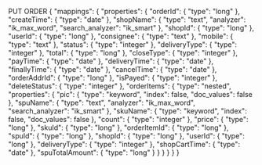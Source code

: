 PUT ORDER
{
  "mappings": {
    "properties": {
      "orderId": {
        "type": "long"
      },
      "createTime": {
        "type": "date" 
      },
      "shopName": {
        "type": "text",
        "analyzer": "ik_max_word",
        "search_analyzer": "ik_smart"
      },
      "shopId": {
        "type": "long"
      },
      "userId": {
        "type": "long"
      },
      "consignee": {
        "type": "text"
      },
      "mobile": {
        "type": "text"
      },
      "status": {
        "type": "integer"
      },
      "deliveryType": {
        "type": "integer"
      },
      "total": {
        "type": "long"
      },
      "closeType": {
        "type": "integer"
      },
      "payTime": {
        "type": "date"
      },
      "deliveryTime": {
        "type": "date"
      },
      "finallyTime": {
        "type": "date"
      },
      "cancelTime": {
        "type": "date"
      },
      "orderAddrId": {
        "type": "long"
      },
      "isPayed": {
        "type": "integer"
      },
      "deleteStatus": {
        "type": "integer"
      },
      "orderItems": {
        "type": "nested",
        "properties": {
          "pic": {
            "type": "keyword",
            "index": false,
            "doc_values": false
          },
          "spuName": {
            "type": "text",
            "analyzer": "ik_max_word",
            "search_analyzer": "ik_smart"
          },
          "skuName": {
            "type": "keyword",
            "index": false,
            "doc_values": false
          },
          "count": {
            "type": "integer"
          },
          "price": {
            "type": "long"
          },
          "skuId": {
            "type": "long"
          },
          "orderItemId": {
            "type": "long"
          },
          "spuId": {
            "type": "long"
          },
          "shopId": {
            "type": "long"
          },
          "userId": {
            "type": "long"
          },
          "deliveryType": {
            "type": "integer"
          },
          "shopCartTime": {
            "type": "date"
          },
          "spuTotalAmount": {
            "type": "long"
          }
        }
      }
    }
  }
}
